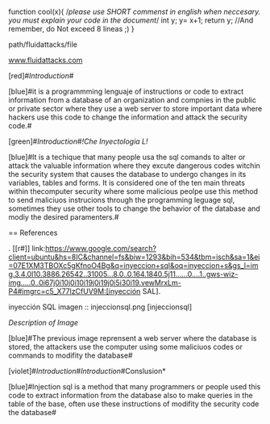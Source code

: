 function cool(x){
 /*please use SHORT commenst in english when neccesary.
 you must explain your code in the document*/
 int y;
 y= x+1;
 return y;
 //And remember, do Not exceed 8 lineas ;)
 }


path/fluidattacks/file

www.fluidattacks.com



 [red]#*Introduction*#

[blue]#it is a programmming lenguaje of 
instructions or code to extract
information from a database of an
organization and compnies in the
public or private sector where they use
a web server to store important data 
where hackers use this code to
change the information and attack the
security code.#

[green]#*Introduction*#*!Che Inyectologia L!*

[blue]#It is a techique that many people usa
the sql comands to alter or attack
the valuable information where they
excute dangerous codes witchin the
security system that causes the 
database to undergo changes in its
variables, tables and forms.
It is considered one of the ten main
threats within thecomputer security 
where some malicious peolpe use this
method to send maliciuos instrucions 
through the programming leguage sql,
sometimes they use other tools to
change the behavior of the database
and modiy the desired paramenters.#

== References

. [[r#]] link:https://www.google.com/search?client=ubuntu&hs=8IC&channel=fs&biw=1293&bih=534&tbm=isch&sa=1&ei=07E1XM3TBOXc5gKfnoO4Bg&q=inyeccion+sql&oq=inyeccion+s&gs_l=img.3.4.0l10.3886.26542..31005...8.0..0.164.1840.5j11......0....1..gws-wiz-img.....0..0i67j0i10j0i10i19j0i19j0i5i30i19.vewMrxLm-P4#imgrc=c5_X77lzCfUV9M:[inyección SAL].

inyección SQL
imagen :: injeccionsql.png [injeccionsql]

*Description of Image*

[blue]#The previous image reprensent a web
server where the database is stored, 
the attackers use the computer using 
some maliciuos codes or commands 
to modifity the database#

 [violet]#*Introduction*#*Introduction*#Conslusion*

[blue]#Injection sql is a method that many
programmers or people used this code
to extract information from the 
database also to make queries in the
table of the base, often use these 
instructions of modifity the security
code the database#
